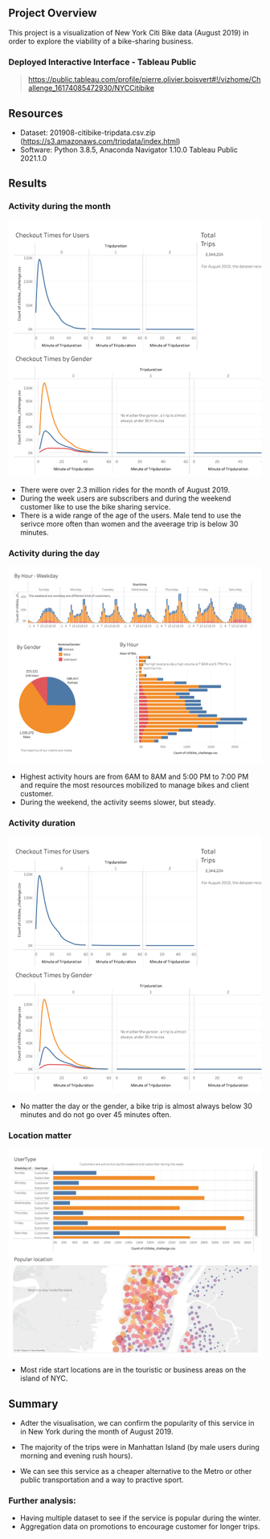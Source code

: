## Project Overview

This project is a visualization of New York Citi Bike data (August 2019) in order to explore the viability of a bike-sharing business.

### Deployed Interactive Interface - Tableau Public

> https://public.tableau.com/profile/pierre.olivier.boisvert#!/vizhome/Challenge_16174085472930/NYCCitibike

## Resources

- Dataset: 201908-citibike-tripdata.csv.zip (https://s3.amazonaws.com/tripdata/index.html)
- Software: Python 3.8.5, Anaconda Navigator 1.10.0 Tableau Public 2021.1.0

## Results

### Activity during the month

![preview](src/img/trip_time.png)

- There were over 2.3 million rides for the month of August 2019.
- During the week users are subscribers and during the weekend customer like to use the bike sharing service.
- There is a wide range of the age of the users. Male tend to use the serivce more often than women and the aveerage trip is below 30 minutes.

### Activity during the day

![preview](src/img/week_activity.png)

- Highest activity hours are from 6AM to 8AM and 5:00 PM to 7:00 PM and require the most resources mobilized to manage bikes and client customer.
- During the weekend, the activity seems slower, but steady.

### Activity duration

![preview](src/img/trip_time.png)

- No matter the day or the gender, a bike trip is almost always below 30 minutes and do not go over 45 minutes often.

### Location matter

![preview](src/img/trip_area.png)

- Most ride start locations are in the touristic or business areas on the island of NYC.

## Summary

- Adter the visualisation, we can confirm the popularity of this service in in New York during the month of August 2019.

- The majority of the trips were in Manhattan Island (by male users during morning and evening rush hours).

- We can see this service as a cheaper alternative to the Metro or other public transportation and a way to practive sport.

### Further analysis:

- Having multiple dataset to see if the service is popular during the winter.
- Aggregation data on promotions to encourage customer for longer trips.
